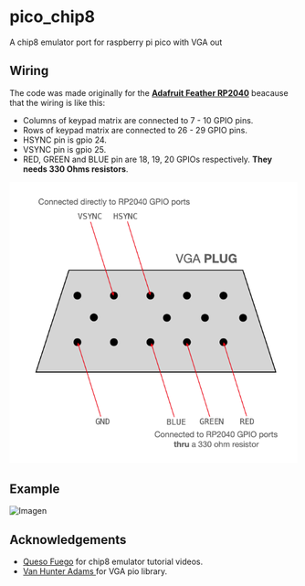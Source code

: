 # pico_chip8

A chip8 emulator port for raspberry pi pico with VGA out

## Wiring

The code was made originally for the **[Adafruit Feather RP2040](https://learn.adafruit.com/adafruit-feather-rp2040-pico)** beacause that the wiring is like this:
* Columns of keypad matrix are connected to 7 - 10 GPIO pins.
* Rows of keypad matrix are connected to 26 - 29 GPIO pins.
* HSYNC pin is gpio 24.
* VSYNC pin is gpio 25.
* RED, GREEN and BLUE pin are 18, 19, 20 GPIOs respectively. **They needs 330 Ohms resistors**.
 
![Imagen](./docs/plug.png "VGA conection")

## Example
![Imagen](./docs/chip8_space.gif "VGA conection")

## Acknowledgements

* [Queso Fuego](https://www.youtube.com/watch?v=YvZ3LGaNiS0) for chip8 emulator tutorial videos.
* [Van Hunter Adams ](https://vanhunteradams.com/Pico/VGA/VGA.html) for VGA pio library.
